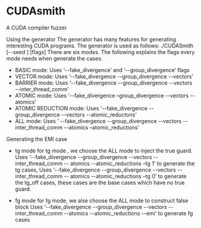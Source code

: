 # CUDAsmith
A CUDA compiler fuzzer

Using the generator
The generator has many features for generating interesting CUDA programs. The generator is used as follows:
./CUDASmith [--seed <seed>] [flags]
There are six modes. The following explains the flags every mode needs when generate the cases.
- BASIC mode: Uses ‘--fake_divergence’ and ‘--group_divergence’ flags
- VECTOR mode: Uses ‘--fake_divergence  --group_divergence --vectors’
- BARRIER	mode: Uses ‘--fake_divergence --group_divergence --vectors --inter_thread_comm’
- ATOMIC mode: Uses ‘--fake_divergence –group_divergence --vectors --atomics’
- ATOMIC REDUCTION mode: Uses ‘--fake_divergence --group_divergence --vectors --atomic_reductons’
- ALL mode: Uses ‘ --fake_divergence --group_divergence --vectors --inter_thread_comm --atomics –atomic_reductions’


Generating the EMI case
-	tg mode
for tg mode , we choose the ALL mode to inject the true guard.
Uses ‘--fake_divergence --group_divergence --vectors --inter_thread_comm -- atomics --atomic_reductions –tg 1’ to generate the tg cases,
Uses ‘--fake_divergence --group_divergence --vectors --inter_thread_comm -- atomics --atomic_reductions –tg 0’ to generate the tg_off cases, these cases are the base cases which have no true guard.


-	fg mode
for fg mode, we alse choose the ALL mode to construct false block
Uses ‘--fake_divergence --group_divergence --vectors --inter_thread_comm --atomics --atomic_reductions --emi’ to generate fg cases
